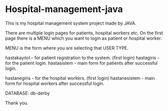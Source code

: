 # Hospital-management-java
This is my hospital management system project made by JAVA.

There are multiple login pages for patients, hospital workers etc.
On the first page there is a MENU which you want to login as patient or hospital worker.

MENU is the form where you are selecting that USER TYPE.

hastakayıtol - for patient registration to the system. (first login)
hastagiris - for the patient login.
hastasistem - main form for patients after successful login.

hastanegiris - for the hospital workers. (first login)
hastanesistem - main form for hospital workers after successful login.

DATABASE: db-derby

Thank you.
